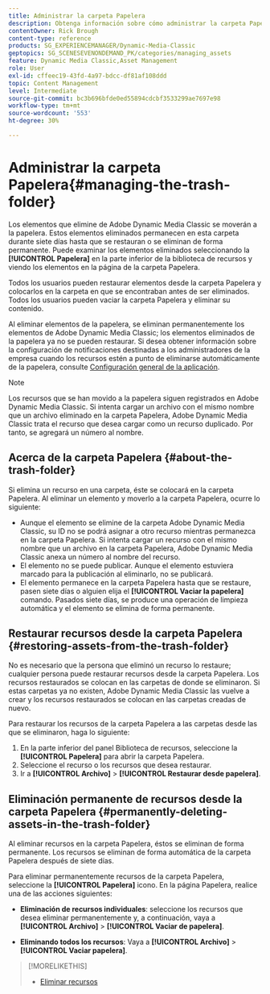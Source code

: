 ```yaml
---
title: Administrar la carpeta Papelera
description: Obtenga información sobre cómo administrar la carpeta Papelera.
contentOwner: Rick Brough
content-type: reference
products: SG_EXPERIENCEMANAGER/Dynamic-Media-Classic
geptopics: SG_SCENESEVENONDEMAND_PK/categories/managing_assets
feature: Dynamic Media Classic,Asset Management
role: User
exl-id: cffeec19-43fd-4a97-bdcc-df81af108ddd
topic: Content Management
level: Intermediate
source-git-commit: bc3b696bfde0ed55894cdcbf3533299ae7697e98
workflow-type: tm+mt
source-wordcount: '553'
ht-degree: 30%

---
```


# Administrar la carpeta Papelera{#managing-the-trash-folder}

Los elementos que elimine de Adobe Dynamic Media Classic se moverán a la papelera. Estos elementos eliminados permanecen en esta carpeta durante siete días hasta que se restauran o se eliminan de forma permanente. Puede examinar los elementos eliminados seleccionando la **[!UICONTROL Papelera]** en la parte inferior de la biblioteca de recursos y viendo los elementos en la página de la carpeta Papelera.

Todos los usuarios pueden restaurar elementos desde la carpeta Papelera y colocarlos en la carpeta en que se encontraban antes de ser eliminados. Todos los usuarios pueden vaciar la carpeta Papelera y eliminar su contenido.

Al eliminar elementos de la papelera, se eliminan permanentemente los elementos de Adobe Dynamic Media Classic; los elementos eliminados de la papelera ya no se pueden restaurar. Si desea obtener información sobre la configuración de notificaciones destinadas a los administradores de la empresa cuando los recursos estén a punto de eliminarse automáticamente de la papelera, consulte [Configuración general de la aplicación](application-setup.md#general_settings).

>[!NOTE]
>
>Los recursos que se han movido a la papelera siguen registrados en Adobe Dynamic Media Classic. Si intenta cargar un archivo con el mismo nombre que un archivo eliminado en la carpeta Papelera, Adobe Dynamic Media Classic trata el recurso que desea cargar como un recurso duplicado. Por tanto, se agregará un número al nombre.

## Acerca de la carpeta Papelera {#about-the-trash-folder}

Si elimina un recurso en una carpeta, éste se colocará en la carpeta Papelera. Al eliminar un elemento y moverlo a la carpeta Papelera, ocurre lo siguiente:

* Aunque el elemento se elimine de la carpeta Adobe Dynamic Media Classic, su ID no se podrá asignar a otro recurso mientras permanezca en la carpeta Papelera. Si intenta cargar un recurso con el mismo nombre que un archivo en la carpeta Papelera, Adobe Dynamic Media Classic anexa un número al nombre del recurso.
* El elemento no se puede publicar. Aunque el elemento estuviera marcado para la publicación al eliminarlo, no se publicará.
* El elemento permanece en la carpeta Papelera hasta que se restaure, pasen siete días o alguien elija el **[!UICONTROL Vaciar la papelera]** comando. Pasados siete días, se produce una operación de limpieza automática y el elemento se elimina de forma permanente.

## Restaurar recursos desde la carpeta Papelera {#restoring-assets-from-the-trash-folder}

No es necesario que la persona que eliminó un recurso lo restaure; cualquier persona puede restaurar recursos desde la carpeta Papelera. Los recursos restaurados se colocan en las carpetas de donde se eliminaron. Si estas carpetas ya no existen, Adobe Dynamic Media Classic las vuelve a crear y los recursos restaurados se colocan en las carpetas creadas de nuevo.

Para restaurar los recursos de la carpeta Papelera a las carpetas desde las que se eliminaron, haga lo siguiente:

1. En la parte inferior del panel Biblioteca de recursos, seleccione la **[!UICONTROL Papelera]** para abrir la carpeta Papelera.
1. Seleccione el recurso o los recursos que desea restaurar.
1. Ir a **[!UICONTROL Archivo]** > **[!UICONTROL Restaurar desde papelera]**.

## Eliminación permanente de recursos desde la carpeta Papelera {#permanently-deleting-assets-in-the-trash-folder}

Al eliminar recursos en la carpeta Papelera, éstos se eliminan de forma permanente. Los recursos se eliminan de forma automática de la carpeta Papelera después de siete días.

Para eliminar permanentemente recursos de la carpeta Papelera, seleccione la **[!UICONTROL Papelera]** icono. En la página Papelera, realice una de las acciones siguientes:

* **Eliminación de recursos individuales**: seleccione los recursos que desea eliminar permanentemente y, a continuación, vaya a **[!UICONTROL Archivo]** > **[!UICONTROL Vaciar de papelera]**.

* **Eliminando todos los recursos**: Vaya a **[!UICONTROL Archivo]** > **[!UICONTROL Vaciar papelera]**.

>[!MORELIKETHIS]
>
>* [Eliminar recursos](moving-renaming-deleting-assets.md#delete_assets)
